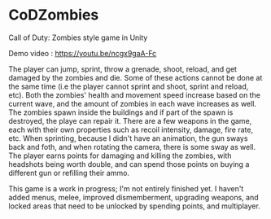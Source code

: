 # CoDZombies
Call of Duty: Zombies style game in Unity

Demo video : https://youtu.be/ncgx9gaA-Fc

The player can jump, sprint, throw a grenade, shoot, reload, and get damaged by the zombies and die. Some of these actions cannot be done at the same time (i.e the player cannot sprint and shoot, sprint and reload, etc). Both the zombies' health and movement speed increase based on the current wave, and the amount of zombies in each wave increases as well. The zombies spawn inside the buildings and if part of the spawn is destroyed, the playe can repair it. There are a few weapons in the game, each with their own properties such as recoil intensity, damage, fire rate, etc. When sprinting, because I didn't have an animation, the gun sways back and foth, and when rotating the camera, there is some sway as well. The player earns points for damaging and killing the zombies, with headshots being worth double, and can spend those points on buying a different gun or refilling their ammo. 

This game is a work in progress; I'm not entirely finished yet. I haven't added menus, melee, improved dismemberment, upgrading weapons, and locked areas that need to be unlocked by spending points, and multiplayer.  
